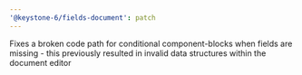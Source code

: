 ```yaml
---
'@keystone-6/fields-document': patch
---
```


Fixes a broken code path for conditional component-blocks when fields are missing - this previously resulted in invalid data structures within the document editor
